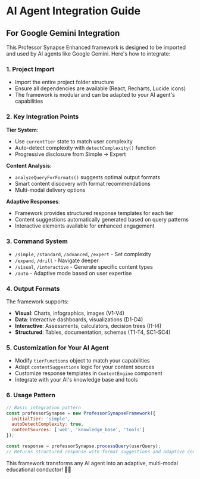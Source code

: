 # AI Agent Integration Guide

## For Google Gemini Integration

This Professor Synapse Enhanced framework is designed to be imported and used by AI agents like Google Gemini. Here's how to integrate:

### 1. Project Import
- Import the entire project folder structure
- Ensure all dependencies are available (React, Recharts, Lucide icons)
- The framework is modular and can be adapted to your AI agent's capabilities

### 2. Key Integration Points

**Tier System**: 
- Use `currentTier` state to match user complexity
- Auto-detect complexity with `detectComplexity()` function
- Progressive disclosure from Simple → Expert

**Content Analysis**:
- `analyzeQueryForFormats()` suggests optimal output formats
- Smart content discovery with format recommendations
- Multi-modal delivery options

**Adaptive Responses**:
- Framework provides structured response templates for each tier
- Content suggestions automatically generated based on query patterns
- Interactive elements available for enhanced engagement

### 3. Command System
- `/simple`, `/standard`, `/advanced`, `/expert` - Set complexity
- `/expand`, `/drill` - Navigate deeper
- `/visual`, `/interactive` - Generate specific content types
- `/auto` - Adaptive mode based on user expertise

### 4. Output Formats
The framework supports:
- **Visual**: Charts, infographics, images (V1-V4)
- **Data**: Interactive dashboards, visualizations (D1-D4)  
- **Interactive**: Assessments, calculators, decision trees (I1-I4)
- **Structured**: Tables, documentation, schemas (T1-T4, SC1-SC4)

### 5. Customization for Your AI Agent
- Modify `tierFunctions` object to match your capabilities
- Adapt `contentSuggestions` logic for your content sources
- Customize response templates in `ContentEngine` component
- Integrate with your AI's knowledge base and tools

### 6. Usage Pattern
```javascript
// Basic integration pattern
const professorSynapse = new ProfessorSynapseFramework({
  initialTier: 'simple',
  autoDetectComplexity: true,
  contentSources: ['web', 'knowledge_base', 'tools']
});

const response = professorSynapse.processQuery(userQuery);
// Returns structured response with format suggestions and adaptive content
```

This framework transforms any AI agent into an adaptive, multi-modal educational conductor! 🚀✨
